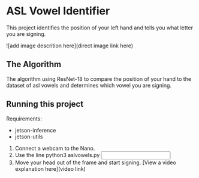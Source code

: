 # ASL Vowel Identifier

 This project identifies the position of your left hand and tells you what letter you are signing. 

![add image descrition here](direct image link here)

## The Algorithm

The algorithm using ResNet-18 to compare the position of your hand to the dataset of asl vowels and determines which vowel you are signing.  

## Running this project
Requirements:
- jetson-inference 
- jetson-utils


1. Connect a webcam to the Nano.
2. Use the line python3 aslvowels.py <input> <output>
3. Move your head out of the frame and start signing.
[View a video explanation here](video link)
